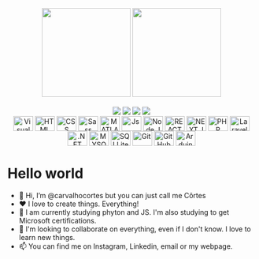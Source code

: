
<div align="center">
    <img height="180em" src="https://github-readme-stats.vercel.app/api?username=carvalhocortes&show_icons=true&count_private=true"/>
    <img height="180em" src="https://github-readme-stats.vercel.app/api/top-langs/?username=carvalhocortes&layout=compact&langs_count=7"/>
  </div><br>
  <div align="center">
    <a href="https://www.linkedin.com/in/carvalhocortes" target="_blank"><img src="https://img.shields.io/badge/-LinkedIn-%230A66C2?style=for-the-badge&logo=linkedin&logoColor=white" target="_blank"></a>   
     <a href="https://www.carvalhocortes.com.br" target="_blank"><img src="https://img.shields.io/badge/-CarvalhoCortes.com.br-%230076D6?style=for-the-badge&logoColor=white&logo=internetexplorer" target="_blank"></a> 
    <a href = "mailto:carvalhocortes@gmail.com"><img src="https://img.shields.io/badge/-Gmail-%23EA4335?style=for-the-badge&logo=gmail&logoColor=white" target="_blank"></a>
     <a href="https://instagram.com/carvalhocortes/" target="_blank"><img src="https://img.shields.io/badge/-Instagram-%23E4405F?style=for-the-badge&logo=instagram&logoColor=white" target="_blank"></a>
  </div>
  <div style="display: inline_block" align="center">
    <img align="center" title="Visual Studio Code" alt="Visual Studio Code" height="30" width="40" src="https://cdn.jsdelivr.net/gh/devicons/devicon/icons/visualstudio/visualstudio-plain.svg" />
    <img align="center" title="HTML" alt="HTML" height="30" width="40" src="https://cdn.jsdelivr.net/gh/devicons/devicon/icons/html5/html5-original.svg" /> 
    <img align="center" title="CSS" alt="CSS" height="30" width="40" src="https://cdn.jsdelivr.net/gh/devicons/devicon/icons/css3/css3-original.svg" />        
    <img align="center" title="Sass" alt="Sass" height="30" width="40" src="https://cdn.jsdelivr.net/gh/devicons/devicon/icons/sass/sass-original.svg" />
    <img align="center" title="MATLAB" alt="MATLAB" height="30" width="40" src="https://cdn.jsdelivr.net/gh/devicons/devicon/icons/matlab/matlab-original.svg" />
    <img align="center" title="Js" alt="Js" height="30" width="40" src="https://cdn.jsdelivr.net/gh/devicons/devicon/icons/javascript/javascript-plain.svg" />
    <img align="center" title="Node.JS" alt="Node.JS" height="30" width="40" src="https://cdn.jsdelivr.net/gh/devicons/devicon/icons/nodejs/nodejs-original-wordmark.svg" />
    <img align="center" title="REACT" alt="REACT" height="30" width="40" src="https://cdn.jsdelivr.net/gh/devicons/devicon/icons/react/react-original.svg" />   
    <img align="center" title="NEXT.JS" alt="NEXT.JS" height="30" width="40" src="https://cdn.jsdelivr.net/gh/devicons/devicon/icons/nextjs/nextjs-original-wordmark.svg" />
    <img align="center" title="PHP" alt="PHP" height="30" width="40" src="https://cdn.jsdelivr.net/gh/devicons/devicon/icons/php/php-plain.svg" />    
    <img align="center" title="Laravel" alt="Laravel" height="30" width="40" src="https://cdn.jsdelivr.net/gh/devicons/devicon/icons/laravel/laravel-plain-wordmark.svg" />
    <img align="center" title=".NET" alt=".NET" height="30" width="40" src="https://cdn.jsdelivr.net/gh/devicons/devicon/icons/dot-net/dot-net-original.svg" />
    <img align="center" title="MYSQL" alt="MYSQL" height="30" width="40" src="https://cdn.jsdelivr.net/gh/devicons/devicon/icons/mysql/mysql-original.svg" />
    <img align="center" title="SQLLite" alt="SQLLite" height="30" width="40"  src="https://cdn.jsdelivr.net/gh/devicons/devicon/icons/sqlite/sqlite-original.svg" />
    <img align="center" title="Git" alt="Git" height="30" width="40" src="https://cdn.jsdelivr.net/gh/devicons/devicon/icons/git/git-original.svg" />        
    <img align="center" title="GitHub" alt="GitHub" height="30" width="40" src="https://cdn.jsdelivr.net/gh/devicons/devicon/icons/github/github-original.svg" />
    <img align="center" title="Arduino" alt="Arduino" height="30" width="40" src="https://cdn.jsdelivr.net/gh/devicons/devicon/icons/arduino/arduino-original.svg" />
  </div>
   
  # Hello world
  
  - 👋 Hi, I’m @carvalhocortes but you can just call me Côrtes
  - ❤️ I love to create things. Everything!
  - 🌱 I am currently studying phyton and JS. I'm also studying to get Microsoft certifications.
  - 💞️ I'm looking to collaborate on everything, even if I don't know. I love to learn new things.
  - 📫 You can find me on Instagram, Linkedin, email or my webpage. 
  

  
